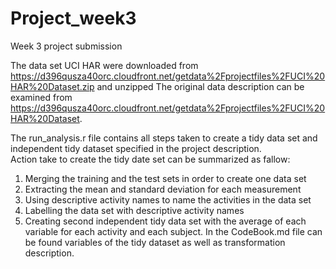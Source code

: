 Project_week3
=============

Week 3 project submission 

The data set UCI HAR were downloaded from https://d396qusza40orc.cloudfront.net/getdata%2Fprojectfiles%2FUCI%20HAR%20Dataset.zip and unzipped
The original data description can be examined from https://d396qusza40orc.cloudfront.net/getdata%2Fprojectfiles%2FUCI%20HAR%20Dataset.

The  run_analysis.r file contains all steps taken to create a tidy data set and independent tidy dataset specified in the project description.  
Action take to create the tidy date set can be summarized as fallow:

1.	Merging the training and the test sets in order to create one data set
2.	Extracting  the mean and standard deviation for each measurement
3.	Using descriptive activity names to name the activities in the data set
4.	Labelling the data set with descriptive activity names
5.	Creating second independent tidy data set with the average of each variable for each activity and each subject.
In the CodeBook.md file can be found variables of the tidy dataset as well as transformation description.
